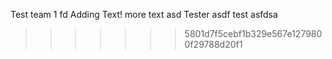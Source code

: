 Test team 1
fd
Adding Text!
more text
asd
Tester
asdf
test
asfdsa
>>>>>>> 5801d7f5cebf1b329e567e1279800f29788d20f1
